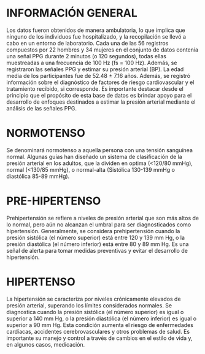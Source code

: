 # INFORMACIÓN GENERAL
Los datos fueron obtenidos de manera ambulatoria, lo que implica que ninguno de los individuos fue hospitalizado, y la recopilación se llevó a cabo en un entorno de laboratorio. Cada una de las 56 registros compuestos por 22 hombres y 34 mujeres en el conjunto de datos contenía una señal PPG durante 2 minutos (o 120 segundos), todas ellas muestreadas a una frecuencia de 100 Hz (fs = 100 Hz). Además, se registraron las señales PPG y estimar su presión arterial (BP). La edad media de los participantes fue de 52.48 ± 7.16 años. Además, se registró información sobre el diagnóstico de factores de riesgo cardiovascular y el tratamiento recibido, si corresponde. Es importante destacar desde el principio que el propósito de esta base de datos es brindar apoyo para el desarrollo de enfoques destinados a estimar la presión arterial mediante el análisis de las señales PPG.


# NORMOTENSO
Se denominará normotenso a aquella persona con una tensión sanguínea normal. Algunas guías han diseñado un sistema de clasificación de la presión arterial en los adultos, que la dividen en optima (<120/80 mmHg), normal (<130/85 mmHg), o normal-alta (Sistólica 130-139 mmHg o diastólica 85-89 mmHg).

# PRE-HIPERTENSO
Prehipertensión se refiere a niveles de presión arterial que son más altos de lo normal, pero aún no alcanzan el umbral para ser diagnosticados como hipertensión. Generalmente, se considera prehipertensión cuando la presión sistólica (el número superior) está entre 120 y 139 mm Hg, o la presión diastólica (el número inferior) está entre 80 y 89 mm Hg. Es una señal de alerta para tomar medidas preventivas y evitar el desarrollo de hipertensión.

# HIPERTENSO
La hipertensión se caracteriza por niveles crónicamente elevados de presión arterial, superando los límites considerados normales. Se diagnostica cuando la presión sistólica (el número superior) es igual o superior a 140 mm Hg, o la presión diastólica (el número inferior) es igual o superior a 90 mm Hg. Esta condición aumenta el riesgo de enfermedades cardíacas, accidentes cerebrovasculares y otros problemas de salud. Es importante su manejo y control a través de cambios en el estilo de vida y, en algunos casos, medicación.

